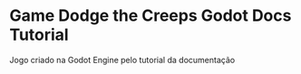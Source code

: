 # Game Dodge the Creeps Godot Docs Tutorial 
 Jogo criado na Godot Engine pelo tutorial da documentação
